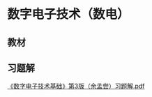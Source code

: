 # 数字电子技术（数电）



## 教材





## 习题解

[《数字电子技术基础》第3版（余孟尝）习题解.pdf](/data/major/CMCE-数字电子技术/《数字电子技术基础》第3版（余孟尝）习题解.pdf)